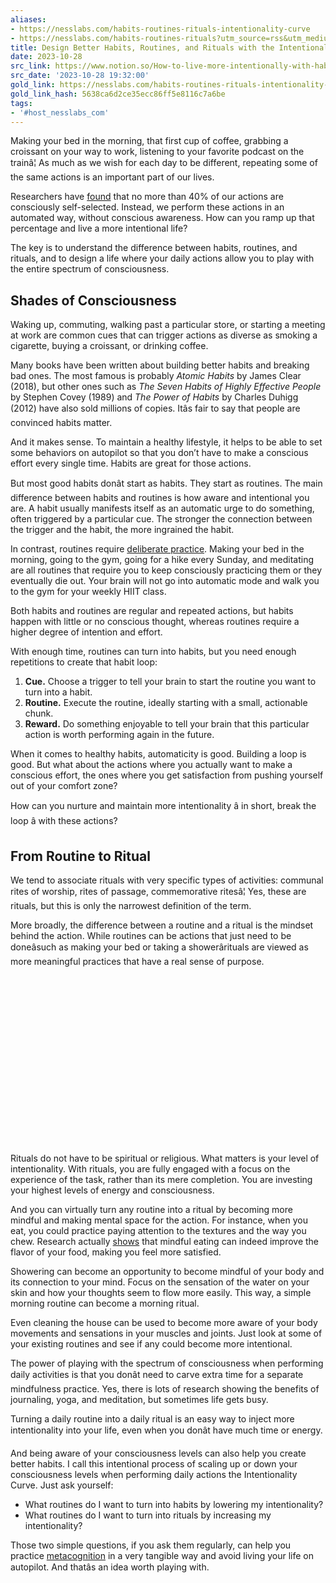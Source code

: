 ```yaml
---
aliases:
- https://nesslabs.com/habits-routines-rituals-intentionality-curve
- https://nesslabs.com/habits-routines-rituals?utm_source=rss&utm_medium=rss&utm_campaign=habits-routines-rituals
title: Design Better Habits, Routines, and Rituals with the Intentionality Curve
date: 2023-10-28
src_link: https://www.notion.so/How-to-live-more-intentionally-with-habits-routines-and-rituals-416ec0264fea447dbc612d72e86205b9
src_date: '2023-10-28 19:32:00'
gold_link: https://nesslabs.com/habits-routines-rituals-intentionality-curve
gold_link_hash: 5638ca6d2ce35ecc86ff5e8116c7a6be
tags:
- '#host_nesslabs_com'
---
```



Making your bed in the morning, that first cup of coffee, grabbing a croissant on your way to work, listening to your favorite podcast on the trainâ¦ As much as we wish for each day to be different, repeating some of the same actions is an important part of our lives.


Researchers have [found](https://psycnet.apa.org/record/2002-08203-004) that no more than 40% of our actions are consciously self-selected. Instead, we perform these actions in an automated way, without conscious awareness. How can you ramp up that percentage and live a more intentional life?


The key is to understand the difference between habits, routines, and rituals, and to design a life where your daily actions allow you to play with the entire spectrum of consciousness.


**Shades of Consciousness**
---------------------------


Waking up, commuting, walking past a particular store, or starting a meeting at work are common cues that can trigger actions as diverse as smoking a cigarette, buying a croissant, or drinking coffee.


Many books have been written about building better habits and breaking bad ones. The most famous is probably *Atomic Habits* by James Clear (2018), but other ones such as *The Seven Habits of Highly Effective People* by Stephen Covey (1989) and *The Power of Habits* by Charles Duhigg (2012) have also sold millions of copies. Itâs fair to say that people are convinced habits matter.


And it makes sense. To maintain a healthy lifestyle, it helps to be able to set some behaviors on autopilot so that you don’t have to make a conscious effort every single time. Habits are great for those actions.


But most good habits donât start as habits. They start as routines. The main difference between habits and routines is how aware and intentional you are. A habit usually manifests itself as an automatic urge to do something, often triggered by a particular cue. The stronger the connection between the trigger and the habit, the more ingrained the habit.


In contrast, routines require [deliberate practice](https://nesslabs.com/deliberate-practice). Making your bed in the morning, going to the gym, going for a hike every Sunday, and meditating are all routines that require you to keep consciously practicing them or they eventually die out. Your brain will not go into automatic mode and walk you to the gym for your weekly HIIT class.


Both habits and routines are regular and repeated actions, but habits happen with little or no conscious thought, whereas routines require a higher degree of intention and effort.


With enough time, routines can turn into habits, but you need enough repetitions to create that habit loop:


1. **Cue.** Choose a trigger to tell your brain to start the routine you want to turn into a habit.
2. **Routine.** Execute the routine, ideally starting with a small, actionable chunk.
3. **Reward.** Do something enjoyable to tell your brain that this particular action is worth performing again in the future.


When it comes to healthy habits, automaticity is good. Building a loop is good. But what about the actions where you actually want to make a conscious effort, the ones where you get satisfaction from pushing yourself out of your comfort zone?


How can you nurture and maintain more intentionality â in short, break the loop â with these actions?


**From Routine to Ritual**
--------------------------


We tend to associate rituals with very specific types of activities: communal rites of worship, rites of passage, commemorative ritesâ¦ Yes, these are rituals, but this is only the narrowest definition of the term.


More broadly, the difference between a routine and a ritual is the mindset behind the action. While routines can be actions that just need to be doneâsuch as making your bed or taking a showerârituals are viewed as more meaningful practices that have a real sense of purpose.


![](data:image/svg+xml,%3Csvg%20xmlns='http://www.w3.org/2000/svg'%20viewBox='0%200%201024%20576'%3E%3C/svg%3E)
Rituals do not have to be spiritual or religious. What matters is your level of intentionality. With rituals, you are fully engaged with a focus on the experience of the task, rather than its mere completion. You are investing your highest levels of energy and consciousness.


And you can virtually turn any routine into a ritual by becoming more mindful and making mental space for the action. For instance, when you eat, you could practice paying attention to the textures and the way you chew. Research actually [shows](http://ajcn.nutrition.org/content/early/2013/02/25/ajcn.112.045245.abstract) that mindful eating can indeed improve the flavor of your food, making you feel more satisfied.


Showering can become an opportunity to become mindful of your body and its connection to your mind. Focus on the sensation of the water on your skin and how your thoughts seem to flow more easily. This way, a simple morning routine can become a morning ritual.


Even cleaning the house can be used to become more aware of your body movements and sensations in your muscles and joints. Just look at some of your existing routines and see if any could become more intentional.


The power of playing with the spectrum of consciousness when performing daily activities is that you donât need to carve extra time for a separate mindfulness practice. Yes, there is lots of research showing the benefits of journaling, yoga, and meditation, but sometimes life gets busy.


Turning a daily routine into a daily ritual is an easy way to inject more intentionality into your life, even when you donât have much time or energy. 


And being aware of your consciousness levels can also help you create better habits. I call this intentional process of scaling up or down your consciousness levels when performing daily actions the Intentionality Curve. Just ask yourself:


* What routines do I want to turn into habits by lowering my intentionality?
* What routines do I want to turn into rituals by increasing my intentionality?


Those two simple questions, if you ask them regularly, can help you practice [metacognition](https://nesslabs.com/metacognition) in a very tangible way and avoid living your life on autopilot. And thatâs an idea worth playing with.